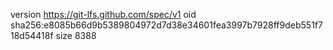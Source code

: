 version https://git-lfs.github.com/spec/v1
oid sha256:e8085b66d9b5389804972d7d38e34601fea3997b7928ff9deb551f718d54418f
size 8388

